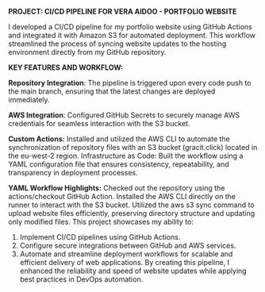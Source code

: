 **PROJECT: CI/CD PIPELINE FOR VERA AIDOO - PORTFOLIO WEBSITE**

I developed a CI/CD pipeline for my portfolio website using GitHub Actions and integrated it with Amazon S3 for automated deployment. 
This workflow streamlined the process of syncing website updates to the hosting environment directly from my GitHub repository.

**KEY FEATURES AND WORKFLOW:**

**Repository Integration**: The pipeline is triggered upon every code push to the main branch, ensuring that the latest changes are deployed immediately.

**AWS Integration**: Configured GitHub Secrets to securely manage AWS credentials for seamless interaction with the S3 bucket.

**Custom Actions:** Installed and utilized the AWS CLI to automate the synchronization of repository files with an S3 bucket (gracit.click) located in the eu-west-2 region.
Infrastructure as Code: Built the workflow using a YAML configuration file that ensures consistency, repeatability, and transparency in deployment processes.

**YAML Workflow Highlights:**
Checked out the repository using the actions/checkout GitHub Action.
Installed the AWS CLI directly on the runner to interact with the S3 bucket.
Utilized the aws s3 sync command to upload website files efficiently, preserving directory structure and updating only modified files.
This project showcases my ability to:

1. Implement CI/CD pipelines using GitHub Actions.
2. Configure secure integrations between GitHub and AWS services.
3. Automate and streamline deployment workflows for scalable and efficient delivery of web applications.
By creating this pipeline, I enhanced the reliability and speed of website updates while applying best practices in DevOps automation.
